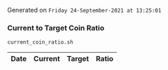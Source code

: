 Generated on `Friday 24-September-2021 at 13:25:01`

### Current to Target Coin Ratio
`current_coin_ratio.sh`

Date|Current|Target|Ratio
---|---|---|---
